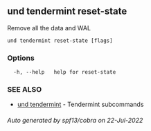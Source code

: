 ## und tendermint reset-state

Remove all the data and WAL

```
und tendermint reset-state [flags]
```

### Options

```
  -h, --help   help for reset-state
```

### SEE ALSO

* [und tendermint](und_tendermint.md)	 - Tendermint subcommands

###### Auto generated by spf13/cobra on 22-Jul-2022
